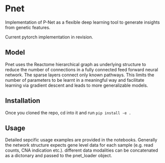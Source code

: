# Pnet
Implementation of P-Net as a flexible deep learning tool to generate insights from genetic features.

Current pytorch implementation in revision.

## Model
Pnet uses the Reactome hierarchical graph as underlying structure to reduce the number of connections in a fully connected feed forward neural network. The sparse layers connect only known pathways. This limits the number of parameters to be learnt in a meaningful way and facilitate learning via gradient descent and leads to more generalizable models. 

## Installation
Once you cloned the repo, cd into it and run ```pip install -e . ```

## Usage
Detailed sepcific usage examples are provided in the notebooks. Generally the network structure expects gene level data for each sample (e.g. read counts, CNA indication etc.). different data modalities can be concatenated as a dictonary and passed to the pnet_loader object. 

